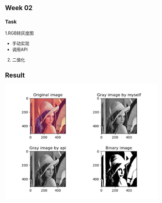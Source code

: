 ## Week 02

### Task
1.RGB转灰度图
* 手动实现
* 调用API

2. 二值化

## Result

<img src='Gray and binary image.png'>
